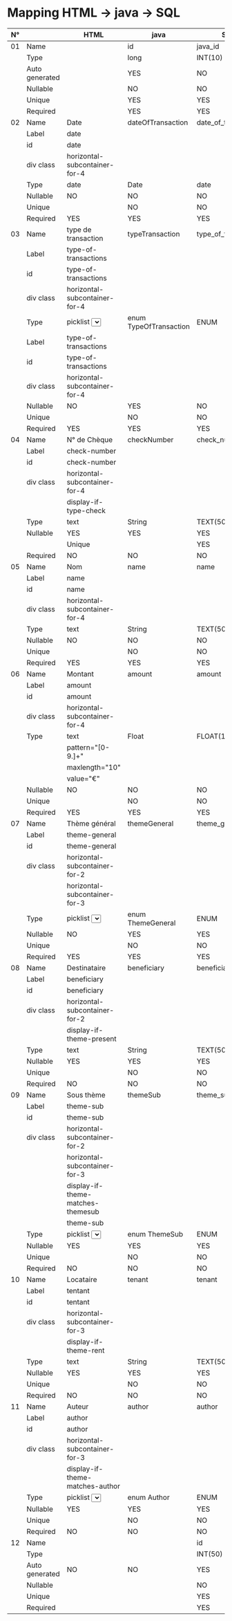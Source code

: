 # Mapping HTML -> java -> SQL
| N° |               |                HTML               |         java          |        SQL          |
|----|---------------|-----------------------------------|-----------------------|---------------------|
| 01 | Name          |                                   |          id           |      java_id        |
|    | Type          |                                   | long                  | INT(10)             |
|    | Auto generated|                                   | YES                   | NO                  |
|    | Nullable      |                                   | NO                    | NO                  |
|    | Unique        |                                   | YES                   | YES                 |
|    | Required      |                                   | YES                   | YES                 |
| 02 | Name          |               Date                |   dateOfTransaction   | date_of_transaction |
|    | Label         | date                              |                       |                     |
|    | id            | date                              |                       |                     |
|    | div class     | horizontal-subcontainer-for-4     |                       |                     |
|    | Type          | date                              | Date                  | date                |
|    | Nullable      | NO                                | NO                    | NO                  |
|    | Unique        |                                   | NO                    | NO                  |
|    | Required      | YES                               | YES                   | YES                 |
| 03 | Name          |       type de transaction         |    typeTransaction    | type_of_transaction |
|    | Label         | type-of-transactions              |                       |                     |
|    | id            | type-of-transactions              |                       |                     |
|    | div class     | horizontal-subcontainer-for-4     |                       |                     |
|    | Type          | picklist <select> from <option>   | enum TypeOfTransaction| ENUM                |
|    | Label         | type-of-transactions              |                       |                     |
|    | id            | type-of-transactions              |                       |                     |
|    | div class     | horizontal-subcontainer-for-4     |                       |                     |
|    | Nullable      | NO                                | YES                   | NO                  |
|    | Unique        |                                   | NO                    | NO                  |
|    | Required      | YES                               | YES                   | YES                 |
| 04 | Name          |             N° de Chèque          |       checkNumber     |     check_number    |
|    | Label         | check-number                      |                       |                     |
|    | id            | check-number                      |                       |                     |
|    | div class     | horizontal-subcontainer-for-4     |                       |                     | 
|    |               | display-if-type-check             |                       |                     |
|    | Type          | text                              | String                | TEXT(50)            |
|    | Nullable      | YES                               | YES                   | YES                 |
|    |    | Unique        |                                   | YES                   | YES                 |
|    | Required      | NO                                | NO                    | NO                  |
| 05 | Name          |                 Nom               |          name         |         name        |
|    | Label         | name                              |                       |                     |
|    | id            | name                              |                       |                     |
|    | div class     | horizontal-subcontainer-for-4     |                       |                     |
|    | Type          | text                              | String                | TEXT(50)            |
|    | Nullable      | NO                                | NO                    | NO                  |
|    | Unique        |                                   | NO                    | NO                  |
|    | Required      | YES                               | YES                   | YES                 |
| 06 | Name          |            Montant                |         amount        |       amount        |
|    | Label         | amount                            |                       |                     |
|    | id            | amount                            |                       |                     |
|    | div class     | horizontal-subcontainer-for-4     |                       |                     |
|    | Type          | text                              | Float                 | FLOAT(10,dd)        |
|    |               | pattern="[0-9\.]+"                |                       |                     |
|    |               | maxlength="10"                    |                       |                     | 
|    |               | value="€"                         |                       |                     |
|    | Nullable      | NO                                | NO                    | NO                  |
|    | Unique        |                                   | NO                    | NO                  |
|    | Required      | YES                               | YES                   | YES                 |
| 07 | Name          |           Thème général           |      themeGeneral     |    theme_general    |
|    | Label         | theme-general                     |                       |                     |
|    | id            | theme-general                     |                       |                     |
|    | div class     | horizontal-subcontainer-for-2     |                       |                     |
|    |               | horizontal-subcontainer-for-3     |                       |                     |
|    | Type          | picklist <select> from <option>   | enum ThemeGeneral     | ENUM                |
|    | Nullable      | NO                                | YES                   | YES                 |
|    | Unique        |                                   | NO                    | NO                  |
|    | Required      | YES                               | YES                   | YES                 |
| 08 | Name          |            Destinataire           |      beneficiary      |     beneficiary     |
|    | Label         | beneficiary                       |                       |                     |
|    | id            | beneficiary                       |                       |                     |
|    | div class     | horizontal-subcontainer-for-2     |                       |                     |
|    |               | display-if-theme-present          |                       |                     |
|    | Type          | text                              | String                | TEXT(50)            |
|    | Nullable      | YES                               | YES                   | YES                 |
|    | Unique        |                                   | NO                    | NO                  |
|    | Required      | NO                                | NO                    | NO                  |
| 09 | Name          |             Sous thème            |       themeSub        |      theme_sub      |
|    | Label         | theme-sub                         |                       |                     |
|    | id            | theme-sub                         |                       |                     |
|    | div class     | horizontal-subcontainer-for-2     |                       |                     |
|    |               | horizontal-subcontainer-for-3     |                       |                     |
|    |               | display-if-theme-matches-themesub |                       |                     |
|    |               | theme-sub                         |                       |                     |
|    | Type          | picklist <select> from <option>   | enum ThemeSub         | ENUM                |
|    | Nullable      | YES                               | YES                   | YES                 |
|    | Unique        |                                   | NO                    | NO                  |
|    | Required      | NO                                | NO                    | NO                  |
| 10 | Name          |           Locataire               |        tenant         |        tenant       |
|    | Label         | tentant                           |                       |                     |
|    | id            | tentant                           |                       |                     |
|    | div class     | horizontal-subcontainer-for-3     |                       |                     |
|    |               | display-if-theme-rent             |                       |                     |
|    | Type          | text                              | String                | TEXT(50)            |
|    | Nullable      | YES                               | YES                   | YES                 |
|    | Unique        |                                   | NO                    | NO                  |
|    | Required      | NO                                | NO                    | NO                  |
| 11 | Name          |               Auteur              |        author         |       author        |
|    | Label         | author                            |                       |                     |
|    | id            | author                            |                       |                     |
|    | div class     | horizontal-subcontainer-for-3     |                       |                     | 
|    |               | display-if-theme-matches-author   |                       |                     |
|    | Type          | picklist <select> from <option>   | enum Author           | ENUM                |
|    | Nullable      | YES                               | YES                   | YES                 |
|    | Unique        |                                   | NO                    | NO                  |
|    | Required      | NO                                | NO                    | NO                  |
| 12 | Name          |                                   |                       |           id        |
|    | Type          |                                   |                       | INT(50)             |
|    | Auto generated| NO                                | NO                    | YES                 |
|    | Nullable      |                                   |                       | NO                  |
|    | Unique        |                                   |                       | YES                 |
|    | Required      |                                   |                       | YES                 |
